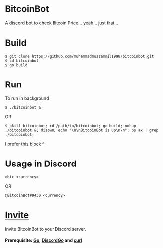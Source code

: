 # BitcoinBot
A discord bot to check Bitcoin Price... yeah... just that...
# Build
    $ git clone https://github.com/muhammadmuzzammil1998/bitcoinbot.git
    $ cd bitcoinbot
    $ go build
# Run
To run in background

    $ ./bitcoinbot &

OR

    $ pkill bitcoinbot; cd /path/to/bitcoinbot; go build; nohup ./bitcoinbot &; disown; echo "\n\nBitcoinBot is up\n\n"; ps ax | grep ./bitcoinbot;

I prefer this block ^

# Usage in Discord
    >btc <currency>
OR

    @BitcoinBot#9430 <currency>
# [Invite](https://discordapp.com/api/oauth2/authorize?client_id=388984248062967819&permissions=2048&scope=bot)
Invite BitcoinBot to your Discord server.
#### Prerequisite: [Go](https://golang.org/doc/install), [DiscordGo](https://github.com/bwmarrin/discordgo) and [curl](https://curl.haxx.se/)
